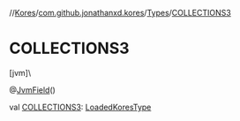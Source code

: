 //[Kores](../../../index.md)/[com.github.jonathanxd.kores](../index.md)/[Types](index.md)/[COLLECTIONS3](-c-o-l-l-e-c-t-i-o-n-s3.md)

# COLLECTIONS3

[jvm]\

@[JvmField](https://kotlinlang.org/api/latest/jvm/stdlib/kotlin.jvm/-jvm-field/index.html)()

val [COLLECTIONS3](-c-o-l-l-e-c-t-i-o-n-s3.md): [LoadedKoresType](../../com.github.jonathanxd.kores.type/-loaded-kores-type/index.md)<Collections3>
